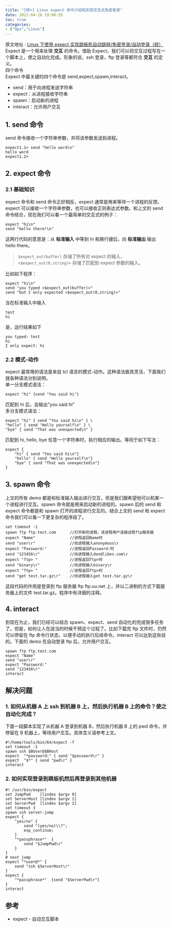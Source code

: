 ```yaml
---
title: "[转+] Linux expect 命令介绍和实现交互式免密登录"
date: 2022-04-20 19:00:55
toc: true
categories:
- ["Ops","Linux"]
---
```


原文地址 : [Linux 下使用 expect 实现跳板机自动跳转/免密登录/自动登录（转）](https://blog.csdn.net/weixin_42181200/article/details/85097334)<br />Expect 是一个用来处理 **交互** 的命令。借助 Expect，我们可以将交互过程写在一个脚本上，使之自动化完成。形象的说，ssh 登录，ftp 登录等都符合 **交互** 的定义。<br />四个命令<br />Expect 中最关键的四个命令是 send,expect,spawn,interact。

- send：用于向进程发送字符串
- expect：从进程接收字符串
- spawn：启动新的进程
- interact：允许用户交互


## 1. send 命令
send 命令接收一个字符串参数，并将该参数发送到进程。
```
expect1.1> send "hello word\n"
hello word
expect1.2>
```

## 2. expect 命令

### 2.1 基础知识
expect 命令和 send 命令正好相反，expect 通常是用来等待一个进程的反馈。expect 可以接收一个字符串参数，也可以接收正则表达式参数。和上文的 send 命令结合，现在我们可以看一个最简单的交互式的例子：
```
expect "hi\n"
send "hello there!\n"
```
这两行代码的意思是：从 **标准输入** 中等到 hi 和换行键后，向 **标准输出** 输出 hello there。
> `$expect_out(buffer)` 存储了所有对 expect 的输入，`<$expect_out(0,string)>` 存储了匹配到 expect 参数的输入。

比如如下程序：
```
expect "hi\n"
send "you typed <$expect_out(buffer)>"
send "but I only expected <$expect_out(0,string)>"
```
当在标准输入中输入
```
test
hi
```
是，运行结果如下
```
you typed: test
hi
I only expect: hi
```

### 2.2 模式-动作
expect 最常用的语法是来自 tcl 语言的模式-动作。这种语法极其灵活，下面我们就各种语法分别说明。<br />单一分支模式语法：
```
expect "hi" {send "You said hi"}
```
匹配到 hi 后，会输出"you said hi"<br />多分支模式语法：
```
expect "hi" { send "You said hi\n" } \
"hello" { send "Hello yourself\n" } \
"bye" { send "That was unexpected\n" }
```
匹配到 hi, hello, bye 任意一个字符串时，执行相应的输出。等同于如下写法：
```shell
expect {
    "hi" { send "You said hi\n"}
    "hello" { send "Hello yourself\n"}
    "bye" { send "That was unexpected\n"}
}
```

## 3. spawn 命令
上文的所有 demo 都是和标准输入输出进行交互，但是我们跟希望他可以和某一个进程进行交互。spawn 命令就是用来启动新的进程的。spawn 后的 send 和 expect 命令都是和 spawn 打开的进程进行交互的。结合上文的 send 和 expect 命令我们可以看一下更复杂的程序段了。
```shell
set timeout -1
spawn ftp ftp.test.com      //打开新的进程，该进程用户连接远程ftp服务器
expect "Name"               //进程返回Name时
send "user\r"               //向进程输入anonymous\r
expect "Password:"          //进程返回Password:时
send "123456\r"             //向进程输入don@libes.com\r
expect "ftp> "              //进程返回ftp>时
send "binary\r"             //向进程输入binary\r
expect "ftp> "              //进程返回ftp>时
send "get test.tar.gz\r"    //向进程输入get test.tar.gz\r
```
这段代码的作用是登录到 ftp 服务器 ftp ftp.uu.net 上，并以二进制的方式下载服务器上的文件 test.tar.gz。程序中有详细的注释。

## 4. interact
到现在为止，我们已经可以结合 spawn、expect、send 自动化的完成很多任务了。但是，如何让人在适当的时候干预这个过程了。比如下载完 ftp 文件时，仍然可以停留在 ftp 命令行状态，以便手动的执行后续命令。interact 可以达到这些目的。下面的 demo 在自动登录 ftp 后，允许用户交互。
```shell
spawn ftp ftp.test.com
expect "Name"
send "user\r"
expect "Password:"
send "123456\r"
interact
```

## 解决问题

### 1. 如何从机器 A 上 ssh 到机器 B 上，然后执行机器 B 上的命令？使之自动化完成？
下面一段脚本实现了从机器 A 登录到机器 B，然后执行机器 B 上的 pwd 命令，并停留在 B 机器上，等待用户交互。具体含义请参考上文。
```shell
#!/home/tools/bin/64/expect -f
set timeout -1
spawn ssh $BUser@$BHost
expect  "*password:" { send "$password\r" }
expect  "$*" { send "pwd\r" }
interact
```

### 2. 如何实现登录到跳板机然后再登录到其他机器
```shell
#! /usr/bin/expect
set JumpPwd    [lindex $argv 0]
set ServerHost [lindex $argv 1]
set ServerPwd  [lindex $argv 2]
set timeout 3
spawn ssh server-jump
expect {
    "yes/no" {
        send "(yes/no)\\?";
        exp_continue;
    }
    "*passphrase*"  {
        send "$JumpPwd\r"
    }
}
# next jump
expect "*user@*" {
    send "ssh $ServerHost\r"
}
expect {
    "*passphrase*"  {send "$ServerPwd\r"}
}
interact
```

## 参考

- expect - 自动交互脚本

